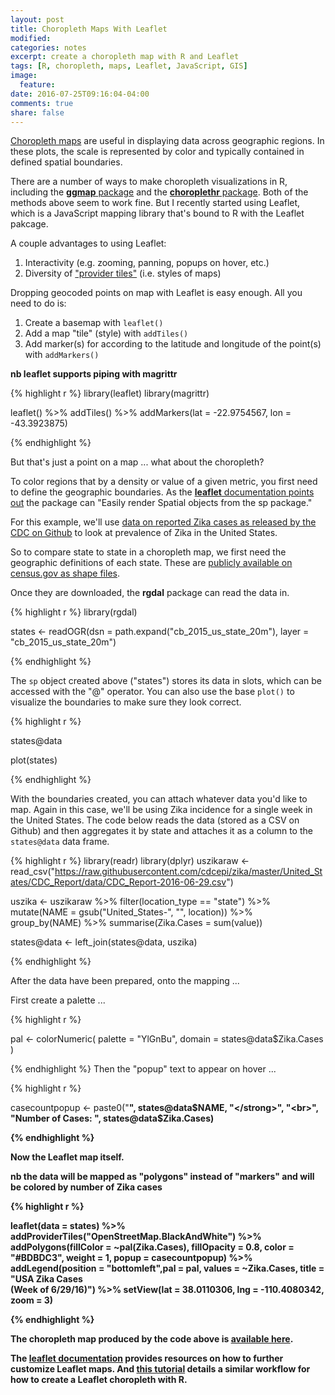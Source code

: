 ```yaml
---
layout: post
title: Choropleth Maps With Leaflet
modified:
categories: notes
excerpt: create a choropleth map with R and Leaflet
tags: [R, choropleth, maps, Leaflet, JavaScript, GIS]
image:
  feature:
date: 2016-07-25T09:16:04-04:00
comments: true
share: false
---
```


[Choropleth maps](https://en.wikipedia.org/wiki/Choropleth_map) are useful in displaying data across geographic regions. In these plots, the scale is represented by color and typically contained in defined spatial boundaries. 

There are a number of ways to make choropleth visualizations in R, including the [**ggmap** package](http://rforpublichealth.blogspot.com/2015/10/mapping-with-ggplot-create-nice.html) and the [**choroplethr** package](https://cran.r-project.org/web/packages/choroplethr/index.html). 
Both of the methods above seem to work fine. But I recently started using Leaflet, which is a JavaScript mapping library that's bound to R with the Leaflet pakcage. 

A couple advantages to using Leaflet:

1. Interactivity (e.g. zooming, panning, popups on hover, etc.)
2. Diversity of ["provider tiles"](http://leaflet-extras.github.io/leaflet-providers/preview/index.html) (i.e. styles of maps)

Dropping geocoded points on map with Leaflet is easy enough. All you need to do is:

1. Create a basemap with `leaflet()`
2. Add a map "tile" (style) with `addTiles()`
3. Add marker(s) for according to the latitude and longitude of the point(s) with `addMarkers()`

**nb leaflet supports piping with magrittr**

{% highlight r %}
library(leaflet)
library(magrittr)

leaflet() %>%
	addTiles() %>%
	addMarkers(lat = -22.9754567, lon = -43.3923875)

{% endhighlight %}

But that's just a point on a map ... what about the choropleth?

To color regions that by a density or value of a given metric, you first need to define the geographic boundaries. As the [**leaflet** documentation points out](https://rstudio.github.io/leaflet/) the package can "Easily render Spatial objects from the sp package."

For this example, we'll use [data on reported Zika cases as released by the CDC on Github](https://github.com/cdcepi/zika) to look at prevalence of Zika in the United States. 

So to compare state to state in a choropleth map, we first need the geographic definitions of each state. These are [publicly available on census.gov as shape files](https://www.census.gov/geo/maps-data/data/tiger-cart-boundary.html). 

Once they are downloaded, the **rgdal** package can read the data in. 

{% highlight r %}
library(rgdal)

states <- readOGR(dsn = path.expand("cb_2015_us_state_20m"), layer = "cb_2015_us_state_20m")



{% endhighlight %}

The `sp` object created above ("states") stores its data in slots, which can be accessed with the "@" operator. You can also use the base `plot()` to visualize the boundaries to make sure they look correct.

{% highlight r %}

states@data

plot(states)

{% endhighlight %}

With the boundaries created, you can attach whatever data you'd like to map. Again in this case, we'll be using Zika incidence for a single week in the United States. The code below reads the data (stored as a CSV on Github) and then aggregates it by state and attaches it as a column to the `states@data` data frame.

{% highlight r %}
library(readr)
library(dplyr)
uszikaraw <- read_csv("https://raw.githubusercontent.com/cdcepi/zika/master/United_States/CDC_Report/data/CDC_Report-2016-06-29.csv")

uszika <-
    uszikaraw %>%
    filter(location_type == "state") %>%
    mutate(NAME = gsub("United_States-", "", location)) %>%
    group_by(NAME) %>%
    summarise(Zika.Cases = sum(value))

states@data <- left_join(states@data, uszika)

{% endhighlight %}

After the data have been prepared, onto the mapping ...

First create a palette ...

{% highlight r %}

pal <- colorNumeric(
    palette = "YlGnBu",
    domain = states@data$Zika.Cases
)

{% endhighlight %}
Then the "popup" text to appear on hover ...

{% highlight r %}

casecountpopup <- paste0("<strong>", states@data$NAME, "</strong>", "<br>", "Number of Cases: ", states@data$Zika.Cases)

{% endhighlight %}

Now the Leaflet map itself. 

**nb the data will be mapped as "polygons" instead of "markers" and will be colored by number of Zika cases**

{% highlight r %}

leaflet(data = states) %>%
    addProviderTiles("OpenStreetMap.BlackAndWhite") %>%
    addPolygons(fillColor = ~pal(Zika.Cases), 
        fillOpacity = 0.8, 
        color = "#BDBDC3", 
        weight = 1,
        popup = casecountpopup) %>%
    addLegend(position = "bottomleft",pal = pal, values = ~Zika.Cases, title = "<strong>USA Zika Cases</strong><br>(Week of 6/29/16)") %>%
    setView(lat = 38.0110306, lng = -110.4080342, zoom = 3)

{% endhighlight %}

The choropleth map produced by the code above is [available here](http://apps.bioconnector.virginia.edu/interactive/zika.Rmd).

The [**leaflet** documentation](https://rstudio.github.io/leaflet/) provides resources on how to further customize Leaflet maps. And [this tutorial](https://rpubs.com/walkerke/leaflet_choropleth) details a similar workflow for how to create a Leaflet choropleth with R.